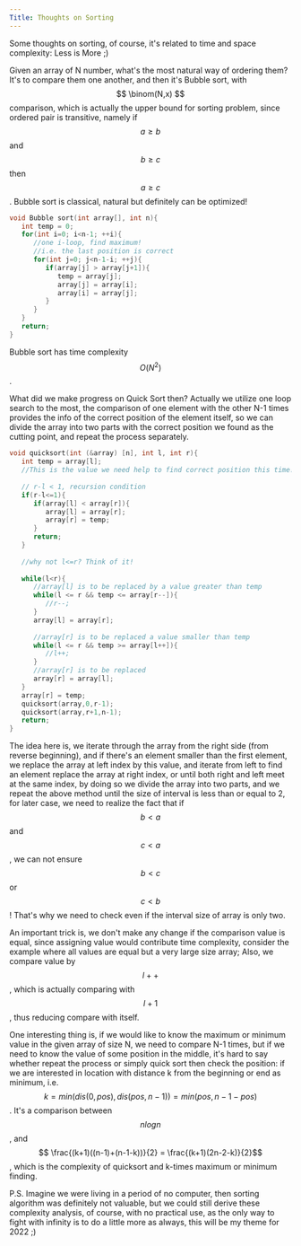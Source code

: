 ```yaml
---
Title: Thoughts on Sorting
---
```

<link rel="stylesheet" href="https://cdn.jsdelivr.net/npm/katex@0.15.1/dist/katex.min.css" integrity="sha384-R4558gYOUz8mP9YWpZJjofhk+zx0AS11p36HnD2ZKj/6JR5z27gSSULCNHIRReVs" crossorigin="anonymous">
<script defer src="https://cdn.jsdelivr.net/npm/katex@0.15.1/dist/katex.min.js" integrity="sha384-z1fJDqw8ZApjGO3/unPWUPsIymfsJmyrDVWC8Tv/a1HeOtGmkwNd/7xUS0Xcnvsx" crossorigin="anonymous"></script>
<script defer src="https://cdn.jsdelivr.net/npm/katex@0.15.1/dist/contrib/auto-render.min.js" integrity="sha384-+XBljXPPiv+OzfbB3cVmLHf4hdUFHlWNZN5spNQ7rmHTXpd7WvJum6fIACpNNfIR" crossorigin="anonymous"
    onload="renderMathInElement(document.body);"></script>
    
Some thoughts on sorting, of course, it's related to time and space complexity: Less is More ;)

Given an array of N number, what's the most natural way of ordering them? It's to compare them one another, and then it's Bubble sort, with 
$$ \binom(N,x) $$ comparison, which is actually the upper bound for sorting problem, since ordered pair is transitive, namely if $$ a \geq b$$ and $$ b \geq c$$ 
then $$ a \geq c$$. Bubble sort is classical, natural but definitely can be optimized! 

```cpp
void Bubble sort(int array[], int n){
   int temp = 0;
   for(int i=0; i<n-1; ++i){ 
      //one i-loop, find maximum!
      //i.e. the last position is correct
      for(int j=0; j<n-1-i; ++j){
         if(array[j] > array[j+1]){
            temp = array[j];
            array[j] = array[i];
            array[i] = array[j];
         }
      }  
   }
   return;
}
```
Bubble sort has time complexity $$ O(N^2)$$.

What did we make progress on Quick Sort then? Actually we utilize one loop search to the most, the comparison of one element with the other N-1 times provides
the info of the correct position of the element itself, so we can divide the array into two parts with the correct position we found as the cutting point, 
and repeat the process separately.

```cpp
void quicksort(int (&array) [n], int l, int r){
   int temp = array[l];
   //This is the value we need help to find correct position this time!
   
   // r-l < 1, recursion condition   
   if(r-l<=1){
      if(array[l] < array[r]){
         array[l] = array[r];
         array[r] = temp;
      }
      return;
   }
   
   //why not l<=r? Think of it!
   
   while(l<r){ 
      //array[l] is to be replaced by a value greater than temp
      while(l <= r && temp <= array[r--]){
         //r--;
      }
      array[l] = array[r];
      
      //array[r] is to be replaced a value smaller than temp
      while(l <= r && temp >= array[l++]){
         //l++;
      }
      //array[r] is to be replaced
      array[r] = array[l];
   }
   array[r] = temp;
   quicksort(array,0,r-1);
   quicksort(array,r+1,n-1);
   return;
}
```
The idea here is, we iterate through the array from the right side (from reverse beginning), and if there's an element smaller than the first element, we 
replace the array at left index by this value, and iterate from left to find an element replace the array at right index, or until both right and left meet 
at the same index, by doing so we divide the array into two parts, and we repeat the above method until the size of interval is less than or equal to 2, for
later case, we need to realize the fact that if $$b<a$$ and $$c<a$$, we can not ensure $$ b<c$$ or $$c<b$$! That's why we need to check even if the interval 
size of array is only two. 

An important trick is, we don't make any change if the comparison value is equal, since assigning value would contribute time complexity, consider the example where all values are equal but a very large size array; Also, we compare value by $$l++$$, which is actually comparing with $$l+1$$, thus reducing compare with itself.   

One interesting thing is, if we would like to know the maximum or minimum value in the given array of size N, we need to compare N-1 times, but if we need to 
know the value of some position in the middle, it's hard to say whether repeat the process or simply quick sort then check the position: if we are interested 
in location with distance k from the beginning or end as minimum, i.e. $$ k = min(dis(0,pos),dis(pos,n-1)) = min(pos,n-1-pos) $$. It's a comparison between 
$$ nlogn $$, and $$ \frac{(k+1)((n-1)+(n-1-k))}{2} = \frac{(k+1)(2n-2-k)}{2}$$, which is the complexity of quicksort and k-times maximum or minimum finding.

P.S. Imagine we were living in a period of no computer, then sorting algorithm was definitely not valuable, but we could still derive these complexity analysis, of course, with no practical use, as the only way to fight with infinity is to do a little more as always, this will be my theme for 2022 ;)

